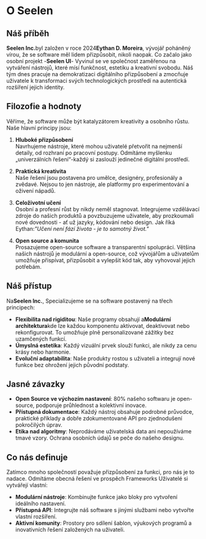 # O Seelen

## Náš příběh

**Seelen Inc.**&#x62;yl založen v roce 2024**Eythan D. Moreira**, vývojář
poháněný vírou, že se software měl lidem přizpůsobit, nikoli naopak. Co začalo
jako osobní projekt -**Seelen UI**- Vyvinul se ve společnost zaměřenou na
vytváření nástrojů, které mísí funkčnost, estetiku a kreativní svobodu. Náš tým
dnes pracuje na demokratizaci digitálního přizpůsobení a zmocňuje uživatele k
transformaci svých technologických prostředí na autentická rozšíření jejich
identity.

## Filozofie a hodnoty

Věříme, že software může být katalyzátorem kreativity a osobního růstu. Naše
hlavní principy jsou:

1. **Hluboké přizpůsobení**\
   Navrhujeme nástroje, které mohou uživatelé přetvořit na nejmenší detaily, od
   rozhraní po pracovní postupy. Odmítáme myšlenku „univerzálních řešení“-každý
   si zaslouží jedinečné digitální prostředí.

2. **Praktická kreativita**\
   Naše řešení jsou postavena pro umělce, designéry, profesionály a zvědavé.
   Nejsou to jen nástroje, ale platformy pro experimentování a oživení nápadů.

3. **Celoživotní učení**\
   Osobní a profesní růst by nikdy neměl stagnovat. Integrujeme vzdělávací
   zdroje do našich produktů a povzbuzujeme uživatele, aby prozkoumali nové
   dovednosti - ať už jazyky, kódování nebo design. Jak říká Eythan:_"Učení není
   fází života - je to samotný život."_

4. **Open source a komunita**\
   Prosazujeme open-source software a transparentní spolupráci. Většina našich
   nástrojů je modulární a open-source, což vývojářům a uživatelům umožňuje
   přispívat, přizpůsobit a vylepšit kód tak, aby vyhovoval jejich potřebám.

## Náš přístup

Na**Seelen Inc.**, Specializujeme se na software postavený na třech principech:

- **Flexibilita nad rigiditou**: Naše programy obsahují a**Modulární
  architektura**kde lze každou komponentu aktivovat, deaktivovat nebo
  rekonfigurovat. To umožňuje plně personalizované zážitky bez uzamčených
  funkcí.
- **Úmyslná estetika**: Každý vizuální prvek slouží funkci, ale nikdy za cenu
  krásy nebo harmonie.
- **Evoluční adaptabilita**: Naše produkty rostou s uživateli a integrují nové
  funkce bez ohrožení jejich původní podstaty.

## Jasné závazky

- **Open Source ve výchozím nastavení**: 80% našeho softwaru je open-source,
  podporuje průhlednost a kolektivní inovace.
- **Přístupná dokumentace**: Každý nástroj obsahuje podrobné průvodce, praktické
  příklady a dobře zdokumentované API pro zjednodušení pokročilých úprav.
- **Etika nad algoritmy**: Neprodáváme uživatelská data ani nepoužíváme tmavé
  vzory. Ochrana osobních údajů se peče do našeho designu.

## Co nás definuje

Zatímco mnoho společností považuje přizpůsobení za funkci, pro nás je to nadace.
Odmítáme obecná řešení ve prospěch Frameworks Uživatelé si vytvářejí vlastní:

- **Modulární nástroje**: Kombinujte funkce jako bloky pro vytvoření ideálního
  nastavení.
- **Přístupná API**: Integrujte náš software s jinými službami nebo vytvořte
  vlastní rozšíření.
- **Aktivní komunity**: Prostory pro sdílení šablon, výukových programů a
  inovativních řešení založených na uživateli.
